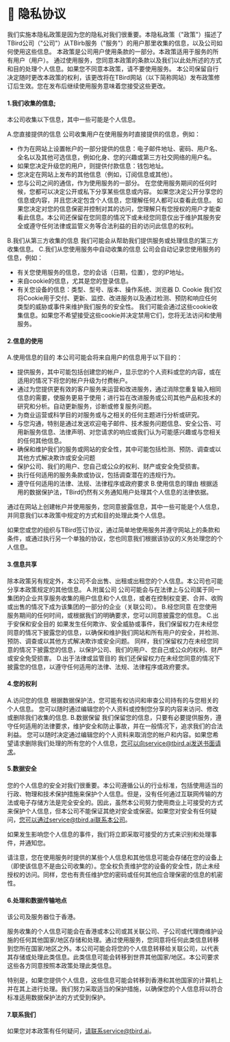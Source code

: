# 📌 隐私协议

我们实施本隐私政策是因为您的隐私对我们很重要。本隐私政策（"政策"）描述了TBird公司（"公司"）从TBirb服务（"服务"）的用户那里收集的信息，以及公司如何使用这些信息。
本政策是公司用户使用条款的一部分。本政策适用于服务的所有用户（用户）。
通过使用服务，您同意本政策的条款以及我们以此处所述的方式和目的处理个人信息。如果您不同意本政策，请不要使用服务。
本公司保留自行决定随时更改本政策的权利，该更改将在TBird网站（以下简称网站）发布政策修订后生效。您在发布后继续使用服务意味着您接受这些更改。

#### 1.我们收集的信息;

本公司收集以下信息，其中一些可能是个人信息。

A.您直接提供的信息
公司收集用户在使用服务时直接提供的信息，例如：
- 作为在网站上设置帐户的一部分提供的信息：电子邮件地址、密码、用户名、全名以及其他可选信息，例如化身、您的兴趣或第三方社交网络的用户名。
- 如果您决定升级您的用户，则提供付款信息：钱包地址。
- 您决定在网站上发布的其他信息（例如，订阅信息或其他）。
- 您与公司之间的通信，作为使用服务的一部分。
在您使用服务期间的任何时候，您都可以决定公开或私下分享某些信息或内容。
如果您决定公开分享您的信息或内容，并且您决定包含个人信息，您理解任何人都可以查看此信息。
如果您决定对您的信息保密并控制对其的访问，您理解只有您授权的用户才能查看此信息。本公司还保留在您同意的情况下或未经您同意仅出于维护其服务安全或遵守任何法律或监管义务等合法利益的目的访问此信息的权利。

B.我们从第三方收集的信息
我们可能会从帮助我们提供服务或处理信息的第三方收集信息。
C.我们从您使用服务中自动收集的信息
公司会自动记录您使用服务的信息，例如：
- 有关您使用服务的信息，您的会话（日期，位置），您的IP地址。
- 来自cookie的信息，尤其是您的登录信息。
- 有关您设备的信息：类型、型号、版本、操作系统、浏览器
D. Cookie 
我们仅将Cookie用于交付、更新、监控、改进服务以及通过检测、预防和响应任何类型的威胁或事件来维护我们服务的安全性。
我们可能会通过这些cookie收集信息。如果您不希望接受这些cookie并决定禁用它们，您将无法访问和使用服务。

#### 2.信息的使用
A.使用信息的目的
本公司可能会将来自用户的信息用于以下目的：
- 提供服务，其中可能包括创建您的帐户，显示您的个人资料或您的内容，或在适用的情况下将您的帐户升级为付费帐户。
- 通过为您提供更有效的客户服务来运营和改进服务，通过消除您重复输入相同信息的需要，使服务更易于使用；进行旨在改进服务或公司其他产品和技术的研究和分析。自动更新服务，诊断或修复服务问题。
- 为商业运营或科学目的对服务或与之相关的任何主题进行分析或研究。
- 与您沟通，特别是通过发送欢迎电子邮件、技术服务问题信息、安全公告、可用新服务信息、法律声明、对您请求的响应或我们认为可能感兴趣或与您相关的任何其他信息。
- 确保和维护我们的服务或网站的安全性，其中可能包括检测、预防、调查或以其他方式解决欺诈或安全问题
- 保护公司、我们的用户、您自己或公众的权利、财产或安全免受损害。
- 执行任何适用的服务条款或协议，包括调查潜在的违规行为。
- 遵守任何适用的法律、法规、法律程序或政府要求
B.使用信息的理由
根据适用的数据保护法，TBird仍然有义务通知用户处理其个人信息的法律依据。

通过在网站上创建帐户并使用服务，您同意披露信息，其中一些可能是个人信息，并同意我们以本政策中规定的方式和目的处理此类个人信息。

如果您或您的组织与TBird签订协议，通过简单地使用服务并遵守网站上的条款和条件，或通过执行另一个单独的协议，您也同意我们根据该协议的义务处理您的个人信息。
#### 3.信息共享
除本政策另有规定外，本公司不会出售、出租或出租您的个人信息。本公司也可能分享本政策规定的其他信息。
A.附属公司
公司可能会与在法律上与公司属于同一集团的企业共享服务收集的用户信息和个人信息，或者在控制权变更、合并、收购或出售的情况下成为该集团的一部分的企业（关联公司）。
B.经您同意
在您使用服务期间的任何时间，或根据我们的明确要求，您可以同意披露您的信息。
C.出于安保和安全目的
如果发生任何欺诈、安全威胁或事件，我们保留权力在未经您同意的情况下披露您的信息，以确保和维护我们网站和所有用户的安全，并检测、预防、调查或以其他方式解决欺诈或安全问题。
同样，我们保留权力在未经您同意的情况下披露您的信息，以保护公司、我们的用户、您自己或公众的权利、财产或安全免受损害。
D.出于法律或监管目的
我们还保留权力在未经您同意的情况下披露您的信息，以遵守任何适用的法律、法规、法律程序或政府要求。
#### 4.您的权利
A.访问您的信息
根据数据保护法，您可能有权访问和审查公司持有的与您相关的个人信息。
您可以随时通过编辑您的个人资料或控制您分享的内容来访问、修改或删除我们收集的信息.
B.数据保留
我们保留您的信息，只要有必要提供服务，遵守任何适用的法律要求，维护安全和防止事故，并在一般情况下，追求我们的合法利益。
您可以随时决定通过编辑您的个人资料来取消您的帐户和内容。如果您希望请求删除我们处理的所有您的个人信息，您可以向service@tbird.ai发送书面请求。
#### 5.数据安全
您的个人信息的安全对我们很重要。本公司遵循公认的行业标准，包括使用适当的行政、物理和技术保护措施来保护个人信息。但是，没有任何通过互联网传输的方法或电子存储方法是完全安全的。因此，虽然本公司努力使用商业上可接受的方式来保护个人信息，但本公司不能保证其绝对安全或保密。如果您对安全有任何疑问，您可以通过service@tbird.ai联系本公司。

如果发生影响您个人信息的事件，我们将立即采取可接受的方式来识别和处理事件，并通知您。

请注意，您在使用服务时提供的某些个人信息和其他信息可能会存储在您的设备上（即使该信息不是由公司收集的）。您全权负责维护您的设备的安全性，防止未经授权的访问。同样，您也有责任维护您的密码或任何其他应合理保密的信息的机密性。

#### 6.处理和数据传输地点
该公司及服务器位于香港。

服务收集的个人信息可能会在香港或本公司或其关联公司、子公司或代理商维护设施的任何其他国家/地区存储和处理。通过使用服务，您同意将任何此类信息转移到您所在国家/地区之外。本公司可能会将您的个人信息转移给关联公司，以代表其存储或处理此类信息。此类信息可能会转移到世界其他国家/地区。本公司要求这些各方同意按照本政策处理此类信息。

特别是，如果您提供个人信息，这些信息可能会转移到香港和其他国家的计算机上并在其上进行处理。我们努力采取适当的保护措施，以确保您的个人信息将以符合标准适用数据保护法的方式受到保护。

#### 7.联系我们
如果您对本政策有任何疑问，请联系service@tbird.ai。